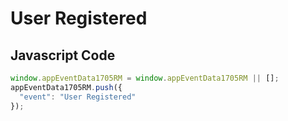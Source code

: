 # User Registered

## Javascript Code
```js
window.appEventData1705RM = window.appEventData1705RM || [];
appEventData1705RM.push({
  "event": "User Registered"
});
```




